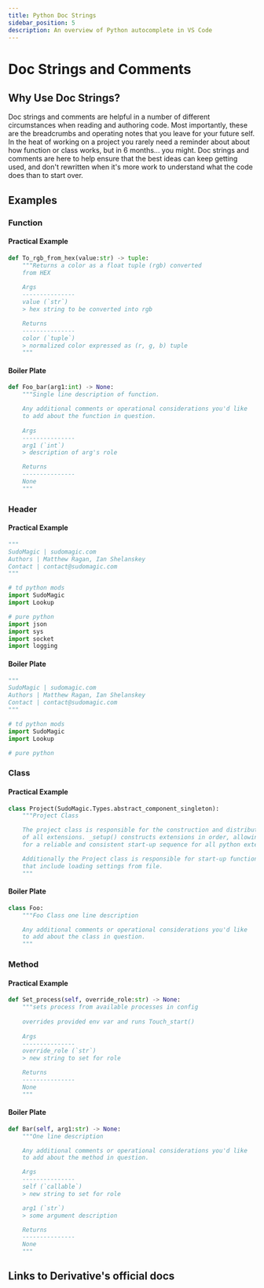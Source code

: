```yaml
---
title: Python Doc Strings
sidebar_position: 5
description: An overview of Python autocomplete in VS Code
---
```


# Doc Strings and Comments

## Why Use Doc Strings?
Doc strings and comments are helpful in a number of different circumstances when reading and authoring code. Most importantly, these are the breadcrumbs and operating notes that you leave for your future self. In the heat of working on a project you rarely need a reminder about about how function or class works, but in 6 months... you might. Doc strings and comments are here to help ensure that the best ideas can keep getting used, and don't rewritten when it's more work to understand what the code does than to start over.


## Examples

### Function

#### Practical Example
```python
def To_rgb_from_hex(value:str) -> tuple:
    """Returns a color as a float tuple (rgb) converted
    from HEX
    
    Args
    ---------------
    value (`str`)
    > hex string to be converted into rgb 

    Returns
    ---------------
    color (`tuple`)
    > normalized color expressed as (r, g, b) tuple
    """
```

#### Boiler Plate
```python
def Foo_bar(arg1:int) -> None:
    """Single line description of function.

    Any additional comments or operational considerations you'd like
    to add about the function in question.
    
    Args
    ---------------
    arg1 (`int`)
    > description of arg's role 

    Returns
    ---------------
    None
    """
```

### Header

#### Practical Example
```python
"""
SudoMagic | sudomagic.com
Authors | Matthew Ragan, Ian Shelanskey
Contact | contact@sudomagic.com
"""

# td python mods
import SudoMagic
import Lookup

# pure python
import json
import sys
import socket
import logging
```

#### Boiler Plate
```python
"""
SudoMagic | sudomagic.com
Authors | Matthew Ragan, Ian Shelanskey
Contact | contact@sudomagic.com
"""

# td python mods
import SudoMagic
import Lookup

# pure python
```

### Class

#### Practical Example
```python
class Project(SudoMagic.Types.abstract_component_singleton):
    """Project Class

    The project class is responsible for the construction and distribution
    of all extensions. _setup() constructs extensions in order, allowing
    for a reliable and consistent start-up sequence for all python extensions

    Additionally the Project class is responsible for start-up functions
    that include loading settings from file.
    """

```

#### Boiler Plate

```python
class Foo:
    """Foo Class one line description

    Any additional comments or operational considerations you'd like
    to add about the class in question.
    """
```

### Method

#### Practical Example

```python
def Set_process(self, override_role:str) -> None:
    """sets process from available processes in config
    
    overrides provided env var and runs Touch_start()
    
    Args
    ---------------
    override_role (`str`)
    > new string to set for role 

    Returns
    ---------------
    None
    """
```

#### Boiler Plate

```python
def Bar(self, arg1:str) -> None:
    """One line description

    Any additional comments or operational considerations you'd like
    to add about the method in question.

    Args
    ---------------
    self (`callable`)
    > new string to set for role 

    arg1 (`str`)
    > some argument description 

    Returns
    ---------------
    None
    """
```

## Links to Derivative's official docs

<!-- links -->
[MOD Class]:https://docs.derivative.ca/MOD_Class
[MIR Sample Autocomplete]:https://github.com/mir-lab/TouchDesigner-python-autocomplete-example
[Visual Studio Code]:https://code.visualstudio.com/
[Python import system]:https://docs.python.org/3/reference/import.html
[Singleton]:https://en.wikipedia.org/wiki/Singleton_pattern